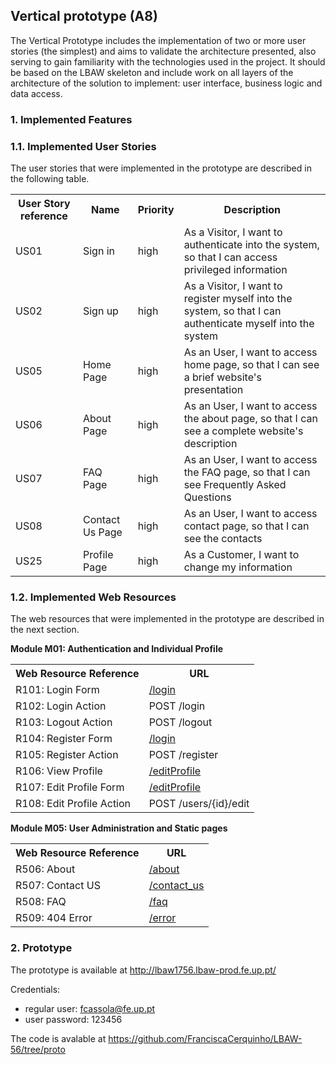 ## Vertical prototype (A8)
    
The Vertical Prototype includes the implementation of two or more user stories (the simplest) and 
aims to validate the architecture presented, also serving to gain familiarity with the technologies used 
in the project. It should be based on the LBAW skeleton and include work on all layers of the 
architecture of the solution to implement: user interface, business logic and data access.

### 1. Implemented Features
### 1.1. Implemented User Stories

The user stories that were implemented in the prototype are described in the following table.

<table>
    <tr>
        <th>User Story reference</th>
        <th>Name</th>
        <th>Priority</th>
        <th>Description</th>
    </tr>
    <tr>
        <td>US01</th>
        <td>Sign in</td>
        <td>high</td>
        <td>As a Visitor, I want to authenticate into the system, so that I can access privileged information</td>
    </tr>
      <tr>
        <td>US02</th>
        <td>Sign up</td>
        <td>high</td>
        <td>As a Visitor, I want to register myself into the system, so that I can authenticate myself into the system</td>
    </tr>
     <tr>
        <td>US05</th>
        <td>Home Page</td>
        <td>high</td>
        <td>As an User, I want to access home page, so that I can see a brief website's presentation</td>
    </tr>
        <tr>
        <td>US06</th>
        <td>About Page</td>
        <td>high</td>
        <td>As an User, I want to access the about page, so that I can see a complete website's description</td>
    </tr>
    </tr>
        <tr>
        <td>US07</th>
        <td>FAQ Page</td>
        <td>high</td>
        <td>As an User, I want to access the FAQ page, so that I can see Frequently Asked Questions</td>
    </tr>
          <tr>
        <td>US08</th>
        <td>Contact Us Page</td>
        <td>high</td>
        <td>As an User, I want to access contact page, so that I can see the contacts</td>
    </tr>
             <tr>
        <td>US25</th>
        <td>Profile Page</td>
        <td>high</td>
        <td>As a Customer, I want to change my information</td>
    </tr>
   
</table>

### 1.2. Implemented Web Resources
    
The web resources that were implemented in the prototype are described in the next section.

**Module M01: Authentication and Individual Profile**

<table>
    <tr>
        <th>Web Resource Reference</th>
        <th>URL</th>
    </tr>
    <tr>
        <td>R101: Login Form</td>
        <td>
            <a href="http://lbaw1756.lbaw-prod.fe.up.pt/login">/login</a>
        </td>
    </tr>
    <tr>
        <td>R102: Login Action</td>
        <td>POST /login</td>
    </tr>
      <tr>
        <td>R103: Logout Action</td>
        <td>POST /logout</td>
    </tr>
    <tr>
        <td>R104: Register Form</td>
        <td>
           <a href="http://lbaw1756.lbaw-prod.fe.up.pt/login">/login</a>
        </td>
    </tr>
    <tr>
        <td>R105: Register Action</td>
        <td>POST /register</td>
    </tr>
    <tr>
        <td>R106: View Profile</td>
        <td>
            <a href="http://lbaw1756.lbaw-prod.fe.up.pt/editProfile">/editProfile</a>
        </td>
    </tr>
    <tr>
        <td>R107: Edit Profile Form</td>
        <td>
           <a href="http://lbaw1756.lbaw-prod.fe.up.pt/editProfile">/editProfile</a>
        </td>
    </tr>
    <tr>
        <td>R108: Edit Profile Action</td>
        <td>POST /users/{id}/edit</td>
    </tr>
</table>


**Module M05: User Administration and Static pages**

<table>
    <tr>
        <th>Web Resource Reference</th>
        <th>URL</th>
    </tr>
    <tr>
        <td>R506: About</td>
        <td>
           <a href="http://lbaw1756.lbaw-prod.fe.up.pt/about">/about</a>
        </td>
    </tr>
    <tr>
        <td>R507: Contact US</td>
        <td>
           <a href="http://lbaw1756.lbaw-prod.fe.up.pt/contact_us">/contact_us</a>
        </td>
    </tr>
    <tr>
        <td>R508: FAQ</td>
        <td>
           <a href="http://lbaw1756.lbaw-prod.fe.up.pt/faq">/faq</a>
        </td>
    </tr>
    <tr>
        <td>R509: 404 Error</td>
        <td>
            <a href="http://lbaw1756.lbaw-prod.fe.up.pt/error">/error</a>
        </td>
    </tr>
</table>

### 2. Prototype

The prototype is available at http://lbaw1756.lbaw-prod.fe.up.pt/

Credentials:

* regular user: fcassola@fe.up.pt
* user password: 123456

The code is avalable at 
https://github.com/FranciscaCerquinho/LBAW-56/tree/proto
